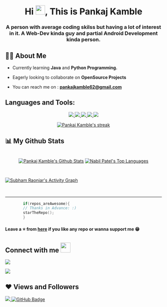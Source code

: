 <h1 align="center">Hi <img src="https://raw.githubusercontent.com/MartinHeinz/MartinHeinz/master/wave.gif" width="30px">, This is Pankaj Kamble</h1>
<h3 align="center">A person with average coding skilss but having a lot of interest in it. A Web-Dev kinda guy and partial Android Development kinda person. </h3>


## 🙋‍♂️ About Me

- Currently learning **Java** and **Python Programming.**

- Eagerly looking to collaborate on **OpenSource Projects**

- You can reach me on : **pankajkamble62@gmail.com**


## Languages and Tools:

<p align="Center">
    <!-- <a href="https://www.linux.org" target="_blank"> <img src="https://img.icons8.com/color/50/000000/linux--v2.png"/> </a> -->
    <a href="https://www.cprogramming.com/" target="_blank"> <img src="https://img.icons8.com/color/50/000000/c-programming.png"/> </a>
    <!-- <a href="https://www.gnu.org/software/bash/" target="_blank"> <img src="https://img.icons8.com/plasticine/50/000000/bash.png"/> </a> -->
    <a href="https://www.java.com" target="_blank"> <img src="https://img.icons8.com/color/48/000000/java-coffee-cup-logo.png"/> </a>    
    <a href="https://www.python.org" target="_blank"> <img src="https://img.icons8.com/color/48/000000/python.png"/> </a> 
    <!-- <a href="https://www.learn-c.org/" target="_blank"> <svg xmlns="http://www.w3.org/2000/svg" x="0px" y="0px"
width="48" height="48"
viewBox="0 0 172 172"
style=" fill:#000000;"><g fill="none" fill-rule="nonzero" stroke="none" stroke-width="1" stroke-linecap="butt" stroke-linejoin="miter" stroke-miterlimit="10" stroke-dasharray="" stroke-dashoffset="0" font-family="none" font-weight="none" font-size="none" text-anchor="none" style="mix-blend-mode: normal"><path d="M0,172v-172h172v172z" fill="none"></path><g fill="#9b59b6"><path d="M127.53112,113.52c-1.51704,0 -2.79672,1.01136 -3.28864,2.44584c-4.80912,13.93544 -18.25952,21.63416 -35.57648,21.63416c-25.23928,0 -40.506,-19.07824 -40.506,-51.6516c0,-32.47016 15.26672,-51.5484 40.4028,-51.5484c17.71944,0 31.46224,9.21576 35.9824,24.91936c0.43688,1.5136 1.7544,2.60064 3.32648,2.60064c0,0 19.0404,0.01032 25.20832,0c1.03544,-0.00344 1.84384,-0.91848 1.70968,-1.9436c-4.03168,-30.83616 -31.7168,-53.0964 -66.22688,-53.0964c-44.01824,0 -71.3628,30.33736 -71.3628,79.1716c0,48.76888 27.38584,79.0684 71.466,79.0684c34.63392,0 61.146,-19.9004 66.1168,-49.58416c0.17544,-1.04576 -0.64328,-2.0124 -1.70624,-2.01584z"></path></g></g></svg> -->
    <a href="https://firebase.google.com/" target="_blank"> <img src="https://img.icons8.com/color/48/000000/firebase.png"/> </a>    
    <!-- <a href="https://git-scm.com/" target="_blank"> <img src="https://img.icons8.com/color/48/000000/git.png"/> </a>  -->
    <a href="https://developer.android.com/studio" target="_blank"> <img src="https://img.icons8.com/fluency/48/000000/android-studio--v3.png"/>
    

<p align="center">
    <a href="https://github.com/SubhamRaoniar28/github-readme-streak-stats">
        <img title="🔥 Get streak stats for your profile at git.io/streak-stats" alt="Pankaj Kamble's streak" src="https://github-readme-streak-stats.herokuapp.com/?user=pankajkamble62&theme=black-ice&hide_border=true&stroke=0000&background=060A0CD0"/>
    </a>
</p>

## 📊 My Github Stats
<p align="center">
  <br/>
    <a href="https://github.com/pankajkamble62/github-readme-stats"><img alt="Pankaj Kamble's Github Stats" src="https://github-readme-stats.vercel.app/api?username=pankajkamble62&show_icons=true&count_private=true&theme=react&hide_border=true&bg_color=0D1117" /></a>
  <a href="https://github.com/pankajkamble62/github-readme-stats"><img alt="Nabil Patel's Top Languages" src="https://github-readme-stats.vercel.app/api/top-langs/?username=pankajkamble62&langs_count=8&count_private=true&layout=compact&theme=react&hide_border=true&bg_color=0D1117" /></a>
  <br/>
        </p>    

<!-- <br/> -->
<br/>

<a href="https://github.com/pankajkamble62/github-readme-activity-graph"><img alt="Subham Raoniar's Activity Graph" src="https://activity-graph.herokuapp.com/graph?username=pankajkamble62&bg_color=0D1117&color=5BCDEC&line=5BCDEC&point=FFFFFF&hide_border=true" /></a>

<!-- <br/> -->
<br/>

____      
        
``` c
        if(repos_areAwesome){
        // Thanks in Advance: :)
        starTheRepo();
        }
```   
#### Leave a ⭐ from [here](https://github.com/pankajkamble62) if you like any repo or wanna support me 😁        
## Connect with me <img src="https://raw.githubusercontent.com/ShahriarShafin/ShahriarShafin/main/Assets/handshake.gif" height="32px">
<p align="left">

<a href = "https://www.linkedin.com/in/pankaj-kamble-341127218/"><img src="https://img.icons8.com/fluent/48/000000/linkedin.png"/></a>
 
<a href = "https://www.instagram.com/_complicated_insaan/"><img src="https://img.icons8.com/fluent/48/000000/instagram-new.png"/></a>

</p>


## ❤ Views and Followers
<a href="https://github.com/Meghna-DAS/github-profile-views-counter">
    <img src="https://komarev.com/ghpvc/?username=pankajkamble62">
</a>
<a href="https://github.com/pankajkamble62?tab=followers"><img src="https://img.shields.io/github/followers/pankajkamble62?label=Followers&style=social" alt="GitHub Badge"></a>
     

